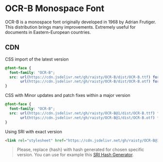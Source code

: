 # OCR-B Monospace Font

OCR-B is a monospace font originally developed in 1968 by Adrian Frutiger. This distribution brings many improvements. Extremely useful for documents in Eastern-European countries.

## CDN

CSS import of the latest version
```css
@font-face {
  font-family: "OCR-B";
  src: url(https://cdn.jsdelivr.net/gh/raisty/OCR-B/dist/OCR-B.ttf) format("truetype"),
       url(https://cdn.jsdelivr.net/gh/raisty/OCR-B/dist/OCR-B.otf) format("opentype");
}
```

CSS with Minor updates and patch fixes within a major version
```css
@font-face {
  font-family: "OCR-B";
  src: url(https://cdn.jsdelivr.net/gh/raisty/OCR-B@1/dist/OCR-B.ttf) format("truetype"),
       url(https://cdn.jsdelivr.net/gh/raisty/OCR-B@1/dist/OCR-B.otf) format("opentype");
}
```

Using SRI with exact version
```html
<link rel="stylesheet" href="https://cdn.jsdelivr.net/gh/raisty/OCR-B@1.1/dist/ocrb.css" integrity="sha384-{hash}" crossorigin="anonymous" />
```

> Please, replace {hash} with hash generated for chosen specific version. You can use for example this [SRI Hash Generator](https://www.srihash.org/).
